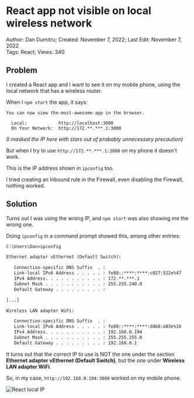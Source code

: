 # React app not visible on local wireless network

Author: Dan Dumitru; Created: November 7, 2022; Last Edit: November 7, 2022  
Tags: React; Views: 340

## Problem

I created a React app and I want to see it on my mobile phone, using the local network that has a wireless router.

When I `npm start` the app, it says:

```
You can now view the-most-awesome-app in the browser.       

  Local:            http://localhost:3000        
  On Your Network:  http://172.**.***.1:3000    
```
*(I masked the IP here with stars out of probably unnecessary precaution)*

But when I try to use `http://172.**.***.1:3000` on my phone it doesn't work.

This is the IP address shown in `ipconfig` too.

I tried creating an Inbound rule in the Firewall, even disabling the Firewall, nothing worked.

## Solution

Turns out I was using the wrong IP, and `npm start` was also showing me the wrong one.

Doing `ipconfig` in a command prompt showed this, among other entries:

```txt
C:\Users\Dan>ipconfig

Ethernet adapter vEthernet (Default Switch):

   Connection-specific DNS Suffix  . :
   Link-local IPv6 Address . . . . . : fe80::****:****:c027:522e%47
   IPv4 Address. . . . . . . . . . . : 172.**.***.1
   Subnet Mask . . . . . . . . . . . : 255.255.240.0
   Default Gateway . . . . . . . . . :

[...]

Wireless LAN adapter WiFi:

   Connection-specific DNS Suffix  . :
   Link-local IPv6 Address . . . . . : fe80::****:****:d468:a03e%16
   IPv4 Address. . . . . . . . . . . : 192.168.0.194
   Subnet Mask . . . . . . . . . . . : 255.255.255.0
   Default Gateway . . . . . . . . . : 192.168.0.1
```
It turns out that the correct IP to use is NOT the one under the section **Ethernet adapter vEthernet (Default Switch)**, but the one under **Wireless LAN adapter WiFi**.

So, in my case, `http://192.168.0.194:3000` worked on my mobile phone.

![React local IP](https://i.imgur.com/UrbE75b.png)
